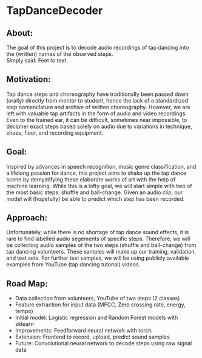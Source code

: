 # TapDanceDecoder 
## About: 
The goal of this project is to decode audio recordings of tap dancing into the (written) names of the observed steps. <br/>Simply said: Feet to text. 
## Motivation: 
Tap dance steps and choreography have traditionally been passed down (orally) directly from mentor to student, hence the lack of a standardized step nomenclature and archive of written choreography. However, we are left with valuable tap artifacts in the form of audio and video recordings. Even to the trained ear, it can be difficult, sometimes near impossible, to decipher exact steps based solely on audio due to variations in technique, shoes, floor, and recording equipment.   
## Goal:
Inspired by advances in speech recognition, music genre classification, and a lifelong passion for dance, this project aims to shake up the tap dance scene by demystifying these elaborate works of art with the help of machine learning. While this is a lofty goal, we will start simple with two of the most basic steps: shuffle and ball-change. Given an audio clip, our model will (hopefully) be able to predict which step has been recorded.
## Approach:
Unfortunately, while there is no shortage of tap dance sound effects, it is rare to find labelled audio segements of specific steps. Therefore, we will be collecting audio samples of the two steps (shuffle and ball-change) from tap dancing volunteers. These samples will make up our training, validation, and test sets. For further test samples, we will be using publicly available examples from YouTube (tap dancing tutorial) videos.

## Road Map:
- Data collection from volunteers, YouTube of two steps (2 classes)
- Feature extraction for input data (MFCC, Zero crossing rate, energy, tempo)
- Initial model: Logistic regression and Random Forest models with sklearn
- Improvements: Feedforward neural network with torch
- Extension: Frontend to record, upload, predict sound samples
- Future: Convolutional neural network to decode steps using raw signal data
